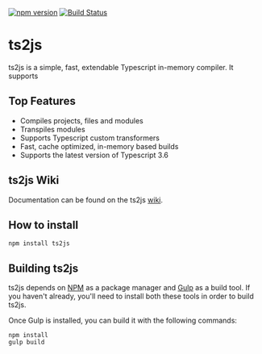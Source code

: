 ﻿[![npm version](https://badge.fury.io/js/ts2js.svg)](http://badge.fury.io/js/ts2js)
﻿[![Build Status](https://travis-ci.org/ToddThomson/Ts2Js.svg?branch=master)](https://travis-ci.org/ToddThomson/Ts2Js)
# ts2js
ts2js is a simple, fast, extendable Typescript in-memory compiler. It supports 

## Top Features
* Compiles projects, files and modules
* Transpiles modules
* Supports Typescript custom transformers
* Fast, cache optimized, in-memory based builds
* Supports the latest version of Typescript 3.6

## ts2js Wiki

Documentation can be found on the ts2js [wiki](https://github.com/ToddThomson/Ts2Js/wiki).

## How to install

```
npm install ts2js
```
## Building ts2js

ts2js depends on [NPM](https://docs.npmjs.com/) as a package manager and 
[Gulp](https://github.com/gulpjs/gulp/blob/master/docs/getting-started.md) as a build tool. 
If you haven't already, you'll need to install both these tools in order to 
build ts2js.

Once Gulp is installed, you can build it with the following commands:

```
npm install
gulp build
```  